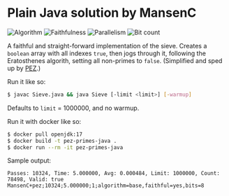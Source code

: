 # Plain Java solution by MansenC

![Algorithm](https://img.shields.io/badge/Algorithm-base-green)
![Faithfulness](https://img.shields.io/badge/Faithful-yes-green)
![Parallelism](https://img.shields.io/badge/Parallel-no-green)
![Bit count](https://img.shields.io/badge/Bits-8-yellowgreen)


A faithful and straight-forward implementation of the sieve. Creates a `boolean` array with all indexes `true`, then jogs through it, following the Eratosthenes algorith, setting all non-primes to `false`. (Simplified and sped up by [PEZ](https://github.com/PEZ).)

Run it like so:

```sh
$ javac Sieve.java && java Sieve [-limit <limit>] [-warmup]
```

Defaults to `limit` = 1000000, and no warmup.

Run it with docker like so:

```sh
$ docker pull openjdk:17
$ docker build -t pez-primes-java .
$ docker run --rm -it pez-primes-java
```

Sample output:

```
Passes: 10324, Time: 5.000000, Avg: 0.000484, Limit: 1000000, Count: 78498, Valid: true
MansenC+pez;10324;5.000000;1;algorithm=base,faithful=yes,bits=8
```